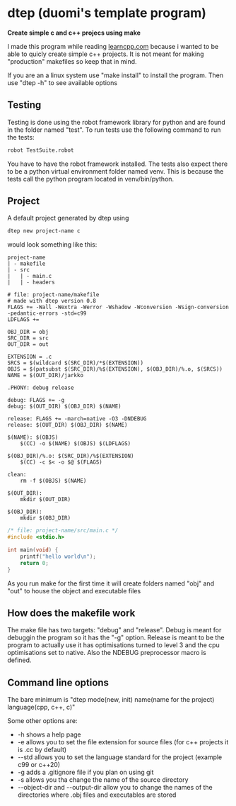 # dtep (duomi's template program)
**Create simple c and c++ projecs using make**

I made this program while reading [learncpp.com](https://learncpp.com) because i wanted to 
be able to quicly create simple c++ projects. It is not meant for 
making "production" makefiles so keep that in mind.

If you are an a linux system use "make install" to install the program.
Then use "dtep -h" to see available options

## Testing
Testing is done using the robot framework library for python
and are found in the folder named "test".
To run tests use the following command to run the tests:
``` sh
robot TestSuite.robot
```

You have to have the robot framework installed. The tests also 
expect there to be a python virtual environment folder named venv.
This is because the tests call the python program located in venv/bin/python.

## Project
A default project generated by dtep using
``` sh
dtep new project-name c
```
would look something like this:

```
project-name
| - makefile
| - src
|   | - main.c
|   | - headers
```
``` make
# file: project-name/makefile
# made with dtep version 0.8
FLAGS += -Wall -Wextra -Werror -Wshadow -Wconversion -Wsign-conversion -pedantic-errors -std=c99
LDFLAGS +=

OBJ_DIR = obj
SRC_DIR = src
OUT_DIR = out

EXTENSION = .c
SRCS = $(wildcard $(SRC_DIR)/*$(EXTENSION))
OBJS = $(patsubst $(SRC_DIR)/%$(EXTENSION), $(OBJ_DIR)/%.o, $(SRCS))
NAME = $(OUT_DIR)/jarkko

.PHONY: debug release

debug: FLAGS += -g
debug: $(OUT_DIR) $(OBJ_DIR) $(NAME)

release: FLAGS += -march=native -O3 -DNDEBUG
release: $(OUT_DIR) $(OBJ_DIR) $(NAME)

$(NAME): $(OBJS)
    $(CC) -o $(NAME) $(OBJS) $(LDFLAGS)

$(OBJ_DIR)/%.o: $(SRC_DIR)/%$(EXTENSION)
    $(CC) -c $< -o $@ $(FLAGS)

clean:
    rm -f $(OBJS) $(NAME)

$(OUT_DIR):
    mkdir $(OUT_DIR)

$(OBJ_DIR):
    mkdir $(OBJ_DIR)
```
``` c
/* file: project-name/src/main.c */
#include <stdio.h>

int main(void) {
    printf("hello world\n");
    return 0;
}
```
As you run make for the first time it will create folders named
"obj" and "out" to house the object and executable files

## How does the makefile work
The make file has two targets: "debug" and "release".
Debug is meant for debuggin the program so it has the "-g" option.
Release is meant to be the program to actually use it has optimisations
turned to level 3 and the cpu optimisations set to native. Also the NDEBUG
preprocessor macro is defined.

## Command line options
The bare minimum is "dtep mode(new, init) name(name for the project) language(cpp, c++, c)"

Some other options are:
* -h shows a help page
* -e allows you to set the file extension for source files (for c++ projects it is .cc by default)
* --std allows you to set the language standard for the project (example c99 or c++20)
* -g adds a .gitignore file if you plan on using git
* -s allows you tha change the name of the source directory
* --object-dir and --output-dir allow you to change the names of the directories where .obj files and executables are stored
